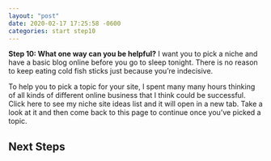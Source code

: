 ```yaml
---
layout: "post"
date: 2020-02-17 17:25:58 -0600
categories: start step10
---
```


__Step 10: What one way can you be helpful?__
I want you to pick a niche and have a basic blog online before you go to sleep tonight.  There is no reason to keep eating cold fish sticks just because you’re indecisive.

To help you to pick a topic for your site, I spent many many hours thinking of all kinds of different online business that I think could be successful.  Click here to see my niche site ideas list and it will open in a new tab.  Take a look at it and then come back to this page to continue once you’ve picked a topic.

## Next Steps